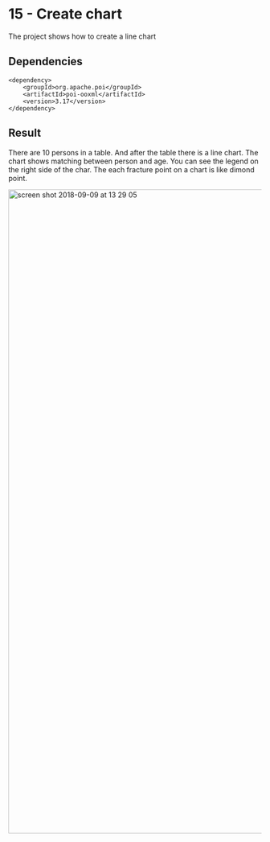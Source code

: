 # 15 - Create chart

The project shows how to create a line chart

## Dependencies

```
<dependency>
    <groupId>org.apache.poi</groupId>
    <artifactId>poi-ooxml</artifactId>
    <version>3.17</version>
</dependency>
```
## Result

There are 10 persons in a table. And after the table there is a line chart. The chart shows matching between person and age. You can see the legend on the right side of the char. The each fracture point on a chart is like dimond point.

<img width="1280" alt="screen shot 2018-09-09 at 13 29 05" src="https://user-images.githubusercontent.com/5372875/45263978-d33ba280-b434-11e8-9a82-63c6c6a2581b.png">
